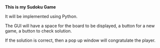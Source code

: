 **This is my Sudoku Game**

It will be implemented using Python.

The GUI will have a space for the board to be displayed, a button for a new game, a button to check solution.

If the solution is correct, then a pop up window will congratulate the player.
